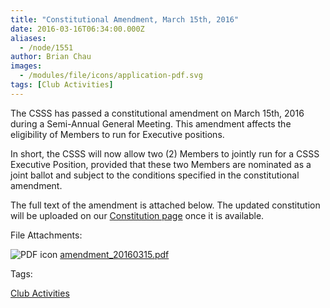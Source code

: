 ```yaml
---
title: "Constitutional Amendment, March 15th, 2016"
date: 2016-03-16T06:34:00.000Z
aliases:
  - /node/1551
author: Brian Chau
images:
  - /modules/file/icons/application-pdf.svg
tags: [Club Activities]
---
```


The CSSS has passed a constitutional amendment on March 15th, 2016 during a Semi-Annual General Meeting. This amendment affects the eligibility of Members to run for Executive positions.

In short, the CSSS will now allow two (2) Members to jointly run for a CSSS Executive Position, provided that these two Members are nominated as a joint ballot and subject to the conditions specified in the constitutional amendment.

The full text of the amendment is attached below. The updated constitution will be uploaded on our [Constitution page](/club/about/constitution) once it is available.

File Attachments: 

 ![PDF icon](/modules/file/icons/application-pdf.svg "application/pdf") [amendment\_20160315.pdf](https://ubccsss.org/files/amendment_20160315.pdf)

Tags: 

[Club Activities](/club)
